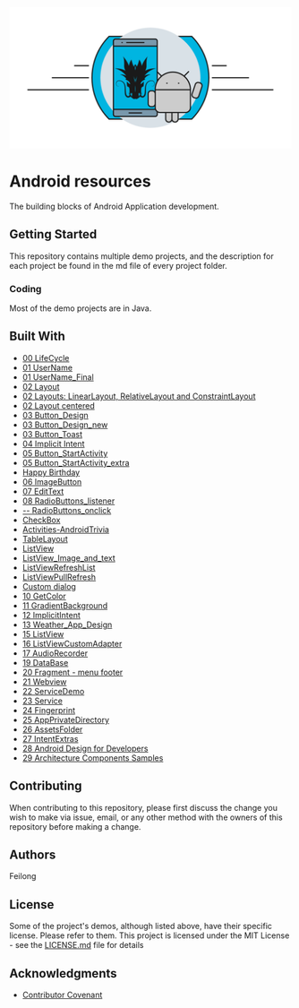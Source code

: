 ![Dragona](dragona-android.gif)

# Android resources

The building blocks of Android Application development.



## Getting Started

This repository contains multiple demo projects, and the description for each project be found in the md file of every project folder.


### Coding

Most of the demo projects are in Java.


## Built With

- [00 LifeCycle](starter/00_LifeCycle/readme.md)
- [01 UserName](starter/01_UserName/readme.md)
- [01 UserName_Final](starter/01_UserName_Final/readme.md)
- [02 Layout](starter/02_Layout/readme.md)
- [02 Layouts: LinearLayout, RelativeLayout and ConstraintLayout](starter/02_Layout_Final/readme.md)
- [02 Layout centered](starter/02_LayoutCentered/readme.md)
- [03 Button_Design](starter/03_Button_Design/readme.md)
- [03 Button_Design_new](starter/03_Button_Design_new)
- [03 Button_Toast](starter/03_Button_Toast/readme.md)
- [04 Implicit Intent](starter/04_ImplicitIntent/readme.md)
- [05 Button_StartActivity](starter/05_Button_StartActivity/readme.md)
- [05 Button_StartActivity_extra](starter/05_Button_StartActivity_extra/readme.md)
- [Happy Birthday](starter/06_HappyBirthday/readme.md)
- [06 ImageButton](starter/06_ImageButton/readme.md)
- [07 EditText](starter/07_EditText/readme.md)
- [08 RadioButtons_listener](starter/08_RadioButtons_listener/readme.md)
- [-- RadioButtons_onclick](starter/08_RadioButtons_onclick/readme.md)
- [CheckBox](starter/CheckBox/readme.md)
- [Activities-AndroidTrivia](starter/Activities-AndroidTrivia)
- [TableLayout](starter/TableLayout/readme.md)
- [ListView](starter/ListView/readme.md)
- [ListView_Image_and_text](starter/ListView_Image_and_text)
- [ListViewRefreshList](starter/ListViewRefreshList)
- [ListViewPullRefresh](starter/ListViewPullRefresh)
- [Custom dialog](starter/Dialog)
- [10 GetColor](starter/10_GetColor/readme.md)
- [11 GradientBackground](starter/11_GradientBackground/readme.md)
- [12 ImplicitIntent](starter/12_ImplicitIntent/readme.md)
- [13 Weather_App_Design](starter/13_Weather_App_Design/readme.md)
- [15 ListView](starter/15_ListView/readme.md)
- [16 ListViewCustomAdapter](starter/16_ListViewCustomAdapter/readme.md)
- [17 AudioRecorder](starter/17_AudioRecorder/readme.md)
- [19 DataBase](starter/19_DataBase/readme.md)
- [20 Fragment - menu footer](starter/20_FragmentOne)
- [21 Webview](starter/21_Webview/readme.md)
- [22 ServiceDemo](starter/22_ServiceDemo/readme.md)
- [23 Service](starter/23_Service/readme.md)
- [24 Fingerprint](starter/24_Fingerprint/readme.md)
- [25 AppPrivateDirectory](starter/25_AppPrivateDirectory/readme.md)
- [26 AssetsFolder](starter/26_AssetsFolder/readme.md)
- [27 IntentExtras](starter/27_IntentExtras/readme.md)
- [28 Android Design for Developers](https://github.com/dragona/ud862-samples)
- [29 Architecture Components Samples](https://github.com/android/architecture-components-samples)


## Contributing

When contributing to this repository, please first discuss the change you wish to make via issue, email, or any other method with the owners of this repository before making a change.

## Authors

Feilong

## License
Some of the project's demos, although listed above, have their specific license. Please refer to them.
This project is licensed under the MIT License - see the [LICENSE.md](LICENSE.md) file for details

## Acknowledgments

* [Contributor Covenant](http://contributor-covenant.org)


